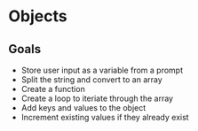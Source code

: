 # Objects
## Goals
* Store user input as a variable from a prompt
* Split the string and convert to an array
* Create a function 
* Create a loop to iteriate through the array
* Add keys and values to the object 
* Increment existing values if they already exist